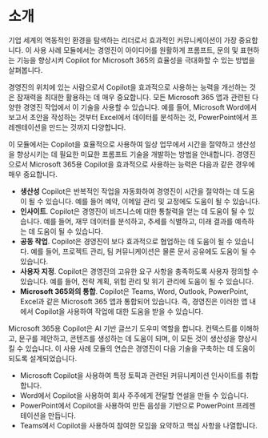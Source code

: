 # 소개
기업 세계의 역동적인 환경을 탐색하는 리더로서 효과적인 커뮤니케이션이 가장 중요합니다. 이 사용 사례 모듈에서는 경영진이 아이디어를 원활하게 프롬프트, 문의 및 표현하는 기능을 향상시켜 Copilot for Microsoft 365의 효율성을 극대화할 수 있는 방법을 살펴봅니다.<br>

경영진의 위치에 있는 사람으로서 Copilot을 효과적으로 사용하는 능력을 개선하는 것은 잠재력을 최대한 활용하는 데 매우 중요합니다. 모든 Microsoft 365 앱과 관련된 다양한 경영진 작업에서 이 기술을 사용할 수 있습니다. 예를 들어, Microsoft Word에서 보고서 초안을 작성하는 것부터 Excel에서 데이터를 분석하는 것, PowerPoint에서 프레젠테이션을 만드는 것까지 다양합니다.<br>

이 모듈에서는 Copilot을 효율적으로 사용하여 일상 업무에서 시간을 절약하고 생산성을 향상시키는 데 필요한 미묘한 프롬프트 기술을 개발하는 방법을 안내합니다. 경영진으로서 Microsoft 365용 Copilot을 효과적으로 사용하는 능력은 다음과 같은 경우에 매우 중요합니다.

 -  **생산성** Copilot은 반복적인 작업을 자동화하여 경영진이 시간을 절약하는 데 도움이 될 수 있습니다. 예를 들어 예약, 이메일 관리 및 교정에도 도움이 될 수 있습니다.<br>
 -  **인사이트**. Copilot은 경영진이 비즈니스에 대한 통찰력을 얻는 데 도움이 될 수 있습니다. 예를 들어, 재무 데이터를 분석하고, 추세를 식별하고, 미래 결과를 예측하는 데 도움이 될 수 있습니다.<br>
 -  **공동 작업**. Copilot은 경영진이 보다 효과적으로 협업하는 데 도움이 될 수 있습니다. 예를 들어, 프로젝트 관리, 팀 커뮤니케이션은 물론 문서 공유에도 도움이 될 수 있습니다.<br>
 -  **사용자 지정**. Copilot은 경영진의 고유한 요구 사항을 충족하도록 사용자 정의할 수 있습니다. 예를 들어, 전략 계획, 위험 관리 및 위기 관리에 도움이 될 수 있습니다.<br>
 -  **Microsoft 365와의 통합**. Copilot은 Teams, Word, Outlook, PowerPoint, Excel과 같은 Microsoft 365 앱과 통합되어 있습니다. 즉, 경영진은 이러한 앱 내에서 Copilot을 사용하여 작업에 대한 도움을 받을 수 있습니다.<br>

Microsoft 365용 Copilot은 AI 기반 글쓰기 도우미 역할을 합니다. 컨텍스트를 이해하고, 문구를 제안하고, 콘텐츠를 생성하는 데 도움이 되며, 이 모든 것이 생산성을 향상시킬 수 있습니다. 이 사용 사례 모듈의 연습은 경영진이 다음 기술을 구축하는 데 도움이 되도록 설계되었습니다.<br>

 -  Microsoft Copilot을 사용하여 특정 토픽과 관련된 커뮤니케이션 인사이트를 취합합니다.
 -  Word에서 Copilot을 사용하여 회사 주주에게 전달할 연설을 만들 수 있습니다.<br>
 -  PowerPoint에서 Copilot을 사용하여 만든 음성을 기반으로 PowerPoint 프레젠테이션을 만듭니다.
 -  Teams에서 Copilot을 사용하여 참여한 모임을 요약하고 핵심 사항을 나열합니다.
